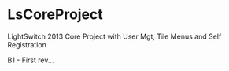 LsCoreProject
=============

LightSwitch 2013 Core Project with User Mgt, Tile Menus and Self Registration

B1 - First rev...
